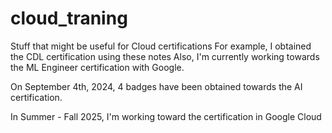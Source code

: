 # cloud_traning

Stuff that might be useful for Cloud certifications
For example, I obtained the CDL certification using these notes
Also, I'm currently working towards the ML Engineer certification with Google.

On September 4th, 2024, 4 badges have been obtained towards the AI certification.

In Summer - Fall 2025, I'm working toward the certification in Google Cloud
